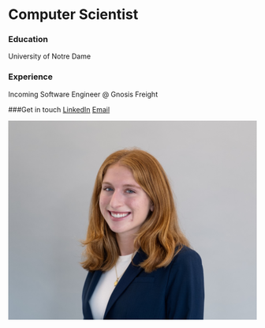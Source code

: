 # Computer Scientist

### Education
University of Notre Dame

### Experience
Incoming Software Engineer @ Gnosis Freight

###Get in touch
[LinkedIn](https://www.linkedin.com/in/francis-drake-81079025b/)
[Email](fdrake@nd.edu)

![me](/me.jpeg)
